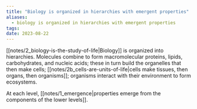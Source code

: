 ```yaml
---
title: "Biology is organized in hierarchies with emergent properties"
aliases:
  - biology is organized in hierarchies with emergent properties
tags: 
date: 2023-08-22
---
```


[[notes/2_biology-is-the-study-of-life|Biology]] is organized into hierarchies. Molecules combine to form macromolecular proteins, lipids, carbohydrates, and nucleic acids; these in turn build the organelles that then make cells; [[notes/2b_cells-are-units-of-life|cells make tissues, then organs, then organisms]]; organisms interact with their environment to form ecosystems.

At each level, [[notes/1_emergence|properties emerge from the components of the lower levels]]. 